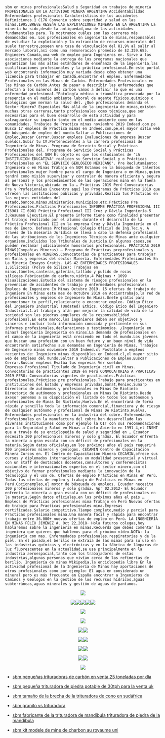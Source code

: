 
```
sbm en minas profesionalesSalud y Seguridad en trabajos de minería PROFESIONALES EN LA ACTIVIDAD MINERA ARGENTINA Accidentabilidad Enfermedades profesionales Carácterísticas de los accidentes Definiciones.1 C176 Convenio sobre seguridad y salud en las minas,1995.BREvE RESEñA LAS EXPLOTACIONES MINERAS EN LA ARGENTINA La minería ha sido,desde la antiguedad,una de las actividades fundamentales para. Te mostramos cuáles son las carreras más demandadas en. Los profesionales en ingeniería de minas,responsables de estudiar la explotación y la extracción de recursos minerales del suelo terrestre,poseen una tasa de vinculación del 81,9% al salir al mercado laboral,así como una remuneración promedio de $2.359.685. Engineers Canada,una web de empleo para Ingenieros en. Sirve a las asociaciones mediante la entrega de los programas nacionales que garantizan los más altos estándares de enseñanza de la ingeniería,las cualificaciones profesionales y la práctica profesional.En este portal web encontrarás información muy variada desde cómo obtener una licencia para trabajar en Canadá,encontrar el empleo. Enfermedades Profesionales en las Minas de Carbón. Enfermedades Profesionales en las Minas de Carbón.Antes de pasar a describir las enfermedades que afectan a los mineros del carbón vamos a definir lo que es una enfermedad profesional."Patología médica o traumática provocada por la presencia en el medio ambiente laboral de agente físicos,químicos o biológicos que merman la salud del. ¿Qué profesionales demanda el Sector Minero? Especiales Más allá de la ingeniería de minas,existen muchas otras carreras,tanto profesionales como técnicas,que son necesarias para el buen desarrollo de esta actividad y para salvaguardar su impacto tanto en el medio ambiente como en las comunidades. Trabajos de Practica minas noviembre 2019 Indeed.com.pe Busca 17 empleos de Practica minas en Indeed.com.pe,el mayor sitio web de búsqueda de empleo del mundo.Saltar a Publicaciones de Empleo,Buscar Cerrar.Buscar empleos Evaluaciones de empresa Buscar sueldos.Subir tu CV.Pertenecientes a la carrera profesional de Ingeniería de Minas. Programa de Servicio Social y Prácticas Profesionales del. Programa de Servicio Social y Prácticas Profesionales del SGM El objeto es que los estudiantes de "LA INSTITUCION EDUCATIVA" realicen su Servicio Social y o Prácticas Profesionales en "EL SERVICIO GEOLÓGICO MEXICANO". Pre Reclutamiento: Ingeniera o en Minas Trabaja en SQM Estamos en la búsqueda de talentos profesionales mujer hombre para el cargo de Ingeniera o en Minas,quien tendrá como misión supervisar y controlar de manera eficiente y segura al personal y los procedimientos de las operaciones mina en la faena de Nueva Victoria,ubicada en la … Prácticas 2019 Perú Convocatorias Pre y Profesionales Encuentra aquí los Programas de Prácticas 2019 que ofrecen las institucions públicas y privadas.Realiza tus Prácticas en las mejores entidades del estado,bancos,minas,ministerios,municipios,etc.Prácticas Pre Profesionales.Prácticas Profesionales INFORME PRÁCTICA PROFESIONAL III CI6901 CI 6901 Práctica Profesional III Cruz y Dávila Ingeniería.5 3.Resumen Ejecutivo.El presente informe tiene como finalidad presentar el trabajo realizado por el alumno durante el desarrollo de la Práctica Profesional III en la empresa Cruz y Dávila Ingeniería en el mes de Enero. Defensa Profesional Colegio Oficial de Ing.Tec.y. A través de la Asesoría Jurídica se lleva a cabo la defensa profesional de las atribuciones de los Ingenieros Técnicos de Minas ante cualquier organismo,incluidos los Tribunales de Justicia.En algunos casos,se pueden reclamar judicialmente honorarios profesionales. PRÁCTICAS 2019 MINAS(Compañias Mineras) … Programa de Prácticas preprofesionales y profesionales en MINERAS.Convocatorias de practicantes para trabajar en Minas y empresas del sector Minería. Enfermedades Profesionales En La Mineria Ensayos Gratis. LAS 42 ENFERMEDADES PROFESIONALES 1.Silicosis (Polvo de Sílice): Trabajos en minas,túneles,canteras,galerías,tallado y pulido de rocas silíceas.Fabricación de carburo,vidrio,4 Páginas • 1099 Visualizaciones.Estudio del sistema de riesgos profesionales en la prevención de accidentes de trabajo y enfermedades profesionales Empleos de Ingeniero En Minas Octubre 2019. 15 ofertas de trabajo de Ingeniero En Minas este mes de Octubre 2019 en Acciontrabajo,la red de profesionales y empleos de Ingeniero En Minas.Únete gratis para promocionar tu perfil,relacionarte o encontrar empleo. Código Ético del Ingeniero Industrial (Undated) Ethics. Código Ético del Ingeniero Industrial.1.al trabajo y afán por mejorar la calidad de vida de la sociedad son las piedras angulares de la responsabilidad profesional.En este marco,los ingenieros deben ser objetivos y sinceros e incluir toda información conocida y pertinente en sus informes profesionales,declaraciones y testimonios. ¿Ingeniería en minas? Ingeniería Ingeniería en minas.La demanda de profesionales en el campo de la ingeniería está creciendo en todo el mundo.Los jóvenes que buscan una profesión con un buen futuro y un buen nivel de vida encontrarán satisfechas sus demandas en Ingeniería de Minas. Trabajos de Ingeniero minas noviembre 2019 Indeed.cl Postúlate a empleos recientes de: Ingeniero minas disponibles en Indeed.cl,el mayor sitio web de empleos del mundo.Saltar a Publicaciones de Empleo,Buscar Cerrar.Buscar empleos Evalúa tus empresas Ver sueldos Empresas.Profesional Titulado de Ingeniería civil en Minas. Convocatorias de practicantes 2019 en Perú CONVOCATORIAS A PRACTICAS 2019 PERU: Convocatorias vigentes de practicantes.Prácticas profesionales,Prácticas pre profesionales.Trabajo para practicantes en instituciones del Estado y empresas privadas.Sunat,Reniec,Sunarp Directorio de autónomos y profesionales en Minas De Riotinto Directorio de autónomos y profesionales en Minas De Riotinto.Desde axesor ponemos a su disposición el listado de todos los autónomos y profesionales de Minas De Riotinto,Huelva.En él encontrará de forma rápida y sencilla toda la información comercial,financiera y de riesgo de cualquier autónomo y profesional de Minas De Riotinto,Huelva. Enfermedades profesionales en la industria del cobre. Enfermedades Profesionales en la manufactura del cobre.han desarrollado las diversas instituciones como por ejemplo la OIT con sus recomendaciones para la Seguridad y Salud en Minas a Cielo Abierto en 1991 4,el INSHT que a través de su enciclopedia de salud y seguridad en … Ecuador necesita 300 profesionales mineros y solo gradúa. El Ecuador enfrenta la minería a gran escala con un déficit de profesionales en la materia.Según datos oficiales,en los próximos años el país requerirá 300 ingenieros mineros y geólogos. CECAMIN Centro de Capacitación Minera Cursos en. El Centro de Capacitación Minera CECAMIN,ofrece sus cursos y diplomados internacionales en modalidad presencial y virtual con un staff de destacados docentes,consultores y conferencistas nacionales e internacionales expertos en el sector minero,con el objetivo de formar profesionales mediante la innovación de la tecnología y el uso de. Ofertas de empleo Prácticas en Minas en Perú. Todas las ofertas de empleo y trabajo de Prácticas en Minas en Perú.Opcionempleo,el motor de búsqueda de empleos. Ecuador necesita 300 profesionales mineros y solo gradúa. Apr 02,2012· El Ecuador enfrenta la minería a gran escala con un déficit de profesionales en la materia.Según datos oficiales,en los próximos años el país … Empleos de Practicas profesionales mina Trabajo en Perú Nuevas ofertas de trabajo para Practicas profesionales mina.Empresas certificadas.Salario competitivo.Tiempo completo,medio y parcial para Practicas profesionales mina.Una manera fácil y rápida para encontrar trabajo entre 36.000+ nuevas ofertas de empleo en Perú. LA INGENIERÍA EN MINAS FÉLIX JIMÉNEZ #. Oct 22,2018· Hola futuros colegas,hoy hablaremos sobre la ingeniería en minas.Recuerda que debes comentar la ingeniera que quieres que hablemos para el próximo vídeo.NOTA: la ingeniería con mas. Enfermedades profesionales,respiratorias y de la piel. En el pasado,el berilio se extraía de las minas para su uso en las industrias químicas y electrónicas y en la fábrica de lámparas de luz fluorescentes en la actualidad,se usa principalmente en la industria aeroespacial,tanto con los trabajadores de estas industrias,algunas personas que vivían cerca de las refinerías de berilio. Ingeniería de minas Wikipedia,la enciclopedia libre En la actividad profesional de la Ingeniería de Minas hay aportaciones de otros profesionales como por ejemplo: El agua en considerado un mineral pero es más frecuente en España encontrar a Ingenieros de Caminos y Geólogos en la gestión de los recursos hídricos,aguas subterráneas,aguas minerales y gestión de aguas de pantanos. 
```

<div align="center">

<a href="https://es-crusher.shibang-china.com/github&k=sbm+en+minas+profesionales"><img src="https://static.shibang-china.com/es/crusher/logo.jpg"></a>

<a href="https://es-crusher.shibang-china.com/github&k=sbm+en+minas+profesionales"><img src="https://static.shibang-china.com/es/crusher/index.jpg"></a><a href="https://es-crusher.shibang-china.com/material.htmlgithub&k=sbm+en+minas+profesionales"><img src="https://static.shibang-china.com/es/crusher/material.jpg"></a><a href="https://es-crusher.shibang-china.com/application.htmlgithub&k=sbm+en+minas+profesionales"><img src="https://static.shibang-china.com/es/crusher/application.jpg"></a><a href="https://es-crusher.shibang-china.com/aboutus.htmlgithub&k=sbm+en+minas+profesionales"><img src="https://static.shibang-china.com/es/crusher/aboutus.jpg"></a><a href="https://es-crusher.shibang-china.com/contact.htmlgithub&k=sbm+en+minas+profesionales"><img src="https://static.shibang-china.com/es/crusher/contact.jpg"></a>

<a href="https://es-crusher.shibang-china.com/github&k=sbm+en+minas+profesionales"><img src="https://static.shibang-china.com/es/crusher/banner.jpg"></a>

<a href="https://swt.shibang-china.com/github&k=sbm+en+minas+profesionales"><img src="https://static.shibang-china.com/es/crusher/text.jpg"></a>

<a href="https://swt.shibang-china.com/github&k=sbm+en+minas+profesionales"><img src="https://static.shibang-china.com/es/crusher/chat.jpg"></a><a href="https://es-crusher.shibang-china.com/contact.htmlgithub&k=sbm+en+minas+profesionales"><img src="https://static.shibang-china.com/es/crusher/message.jpg"></a>

<a href="https://es-crusher.shibang-china.com/products/pe.htmlgithub&k=sbm+en+minas+profesionales"><img src="https://static.shibang-china.com/es/crusher/pe.jpg"></a><a href="https://es-crusher.shibang-china.com/products/pf.htmlgithub&k=sbm+en+minas+profesionales"><img src="https://static.shibang-china.com/es/crusher/pf.jpg"></a>

<a href="https://es-crusher.shibang-china.com/products/hpt.htmlgithub&k=sbm+en+minas+profesionales"><img src="https://static.shibang-china.com/es/crusher/hpt.jpg"></a><a href="https://es-crusher.shibang-china.com/products/vsi.htmlgithub&k=sbm+en+minas+profesionales"><img src="https://static.shibang-china.com/es/crusher/vsi.jpg"></a>

<a href="https://es-crusher.shibang-china.com/products/klv.htmlgithub&k=sbm+en+minas+profesionales"><img src="https://static.shibang-china.com/es/crusher/klv.jpg"></a><a href="https://es-crusher.shibang-china.com/products/portable.htmlgithub&k=sbm+en+minas+profesionales"><img src="https://static.shibang-china.com/es/crusher/portable.jpg"></a>

<a href="https://swt.shibang-china.com/github&k=sbm+en+minas+profesionales"><img src="https://static.shibang-china.com/es/crusher/case.jpg"></a>

</div>


* [sbm pequeñas trituradoras de carbón en venta 25 toneladas por día](sbm%20peque%C3%B1as%20trituradoras%20de%20carb%C3%B3n%20en%20venta%2025%20toneladas%20por%20d%C3%ADa.md)

* [sbm pequeña trituradora de piedra potable de 30tph para la venta uk](sbm%20peque%C3%B1a%20trituradora%20de%20piedra%20potable%20de%2030tph%20para%20la%20venta%20uk.md)

* [sbm tamaño de la brecha de la trituradora de cono en sudáfrica](sbm%20tama%C3%B1o%20de%20la%20brecha%20de%20la%20trituradora%20de%20cono%20en%20sud%C3%A1frica.md)

* [sbm granito vs trituradora](sbm%20granito%20vs%20trituradora.md)

* [sbm fabricante de la trituradora de mandíbula trituradora de piedra de la mandíbula](sbm%20fabricante%20de%20la%20trituradora%20de%20mand%C3%ADbula%20trituradora%20de%20piedra%20de%20la%20mand%C3%ADbula.md)

* [sbm kit modele de mine de charbon au royaume uni](sbm%20kit%20modele%20de%20mine%20de%20charbon%20au%20royaume%20uni.md)